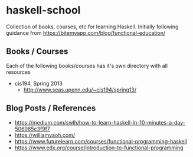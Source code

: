 # haskell-school
Collection of books, courses, etc for learning Haskell. Initially following guidance from https://bitemyapp.com/blog/functional-education/

## Books / Courses
Each of the following books/courses has it's own directory with all resources
- cis194, Spring 2013
   - http://www.seas.upenn.edu/~cis194/spring13/

 ## Blog Posts / References
 - https://medium.com/swlh/how-to-learn-haskell-in-10-minutes-a-day-506965c3f9f7
 - https://williamyaoh.com/
 - https://www.futurelearn.com/courses/functional-programming-haskell
 - https://www.edx.org/course/introduction-to-functional-programming
